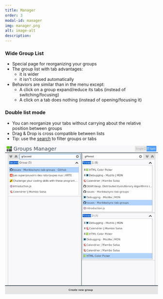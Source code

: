 ```yaml
---
title: Manager
order: 3
modal-id: manager
img: manager.png
alt: image-alt
description:
---
```

### Wide Group List
 - Special page for reorganizing your groups
 - The group list with tab advantages:
   - it is wider
   - it isn't closed automatically
 - Behaviors are similar than in the menu except:
   - A click on a group expand/reduce its tabs (instead of switching/focusing)
   - A click on a tab does nothing (instead of opening/focusing it)

### Double list mode

 - You can reorganize your tabs without carrying about the relative position between groups
 - Drag & Drop is cross compatible between lists
 - Tip: use the <a href="#id-modal-search">search</a> to filter groups or tabs

![Group Manager](img/guide/others/manager.png)
